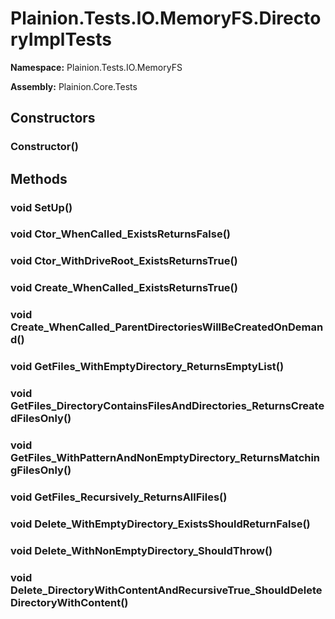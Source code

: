 
# Plainion.Tests.IO.MemoryFS.DirectoryImplTests

**Namespace:** Plainion.Tests.IO.MemoryFS

**Assembly:** Plainion.Core.Tests


## Constructors

### Constructor()


## Methods

### void SetUp()

### void Ctor_WhenCalled_ExistsReturnsFalse()

### void Ctor_WithDriveRoot_ExistsReturnsTrue()

### void Create_WhenCalled_ExistsReturnsTrue()

### void Create_WhenCalled_ParentDirectoriesWillBeCreatedOnDemand()

### void GetFiles_WithEmptyDirectory_ReturnsEmptyList()

### void GetFiles_DirectoryContainsFilesAndDirectories_ReturnsCreatedFilesOnly()

### void GetFiles_WithPatternAndNonEmptyDirectory_ReturnsMatchingFilesOnly()

### void GetFiles_Recursively_ReturnsAllFiles()

### void Delete_WithEmptyDirectory_ExistsShouldReturnFalse()

### void Delete_WithNonEmptyDirectory_ShouldThrow()

### void Delete_DirectoryWithContentAndRecursiveTrue_ShouldDeleteDirectoryWithContent()
